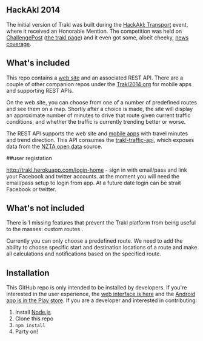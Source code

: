 ## HackAkl 2014

The initial version of Trakl was built during the [HackAkl: Transport](http://hackakl.org.nz) event, where it received an Honorable Mention. The competition was held on [ChallengePost](http://hackakl-2014.challengepost.com) ([the trakl page](http://challengepost.com/software/trakl)) and it even got some, albeit cheeky, [news coverage](http://www.3news.co.nz/Hackers-descend-on-Auckland-for-hackathon/tabid/423/articleID/345630/Default.aspx).

## What's included

This repo contains a [web site](http://trakl.herokuapp.com) and an associated REST API. There are a couple of other companion repos under the [Trakl2014 org](http://github.com/Trakl2014) for mobile apps and supporting REST APIs.

On the web site, you can choose from one of a number of predefined routes and see them on a map. Shortly after a choice is made, the site will display an approximate number of minutes to drive that route given current traffic conditions, and whether the traffic is currently trending better or worse.

The REST API supports the web site and [mobile apps](http://github.com/Trakl2014/trakl-cordova-apps) with travel minutes and trend direction. This API consumes the [trakl-traffic-api](http://github.com/Trakl2014/trackl-traffic-api), which exposes data from the [NZTA open data](https://infoconnect.highwayinfo.govt.nz/opencms/opencms/infoconnect) source.

##user registation 

http://trakl.herokuapp.com/login-home - sign in with email/pass and link your Facebook and twitter accounts.  at the moment you will need the email/pass setup to login from app.  At a future date login can be strait Facebook or twitter.



## What's not included

There is 1 missing features that prevent the Trakl platform from being useful to the masses: custom routes .

Currently you can only choose a predefined route. We need to add the ability to choose specific start and destination locations of a route and make all calculations and notifications based on the specified route.


## Installation

This GitHub repo is only intended to be installed by developers. If you're interested in the user experience, the [web interface is here](http://trakl.herokuapp.com) and the [Android app is in the Play store](https://play.google.com/store/apps/details?id=com.berzerk.trakl). If you are a developer and interested in contributing:

1. Install [Node.js](http://nodejs.org)
2. Clone this repo
3. `npm install`
4. Party on!

